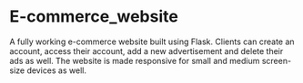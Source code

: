 # E-commerce_website
A fully working e-commerce website built using Flask. Clients can create an account, access their account, add a new advertisement and delete their ads as well. The website is made responsive for small and medium screen-size devices as well.
